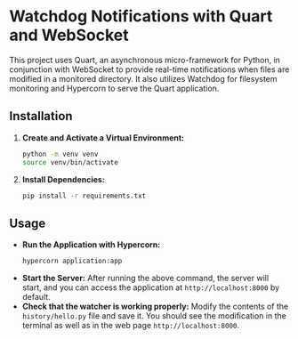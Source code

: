 # Watchdog Notifications with Quart and WebSocket

This project uses Quart, an asynchronous micro-framework for Python, in conjunction with WebSocket to provide real-time notifications when files are modified in a monitored directory. It also utilizes Watchdog for filesystem monitoring and Hypercorn to serve the Quart application.

## Installation

1. **Create and Activate a Virtual Environment:**
   ```bash
   python -m venv venv
   source venv/bin/activate
   ```
2. **Install Dependencies:**
   ```bash
   pip install -r requirements.txt
   ```

## Usage

- **Run the Application with Hypercorn:**
   ```bash
   hypercorn application:app
   ```
- **Start the Server:** After running the above command, the server will start, and you can access the application at `http://localhost:8000` by default.
- **Check that the watcher is working properly:** Modify the contents of the `history/hello.py` file and save it. You should see the modification in the terminal as well as in the web page `http://localhost:8000`.
